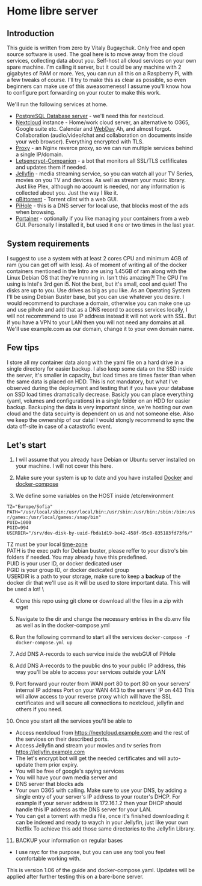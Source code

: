 # Home libre server

## Introduction

This guide is written from zero by Vitaly Bugaychuk. Only free and open source software is used.
The goal here is to move away from the cloud services, collecting data about you. Self-host all cloud services on your own spare machine.
I'm calling it server, but it could be any machine with 2 gigabytes of RAM or more.
Yes, you can run all this on a Raspberry Pi, with a few tweaks of course.
I'll try to make this as clear as possible, so even beginners can make use of this aweasomeness!
I assume you'll know how to configure port forwarding on your router to make this work.

We'll run the following services at home.
  * [PostgreSQL Database server](https://www.postgresql.org/) - we'll need this for nextcloud. 
  * [Nextcloud](https://nextcloud.com/) instance - Home/work cloud server, an alternative to O365, Google suite etc. Calendar and [WebDav](https://en.wikipedia.org/wiki/WebDAV) Ah, and almost forgot. Collaboration (audio/video/chat and collaboration on documents inside your web browser). Everything encrypted with TLS.
  * [Proxy](https://docs.nginx.com/nginx/admin-guide/web-server/reverse-proxy/) - an Nginx reverce proxy, so we can run multiple services behind a single IP/domain.
  * [Letsencrypt-Companion](https://hiqdev.com/packages/docker-letsencrypt-nginx-proxy-companion/) - a bot that monitors all SSL/TLS cetfificates and updates them if needed.
  * [Jellyfin](https://jellyfin.org/) - media streaming service, so you can watch all your TV Series, movies on you TV and devices. As well as stream your music library. Just like Plex, although no account is needed, nor any information is collected about you. Just the way I like it.
  * [qBittorrent](https://www.qbittorrent.org/) - Torrent clint with a web GUI.
  * [PiHole](https://pi-hole.net/) - this is a DNS server for local use, that blocks most of the ads when browsing.
  * [Portainer](https://www.portainer.io/) - optionally if you like managing your containers from a web GUI. Personally I installed it, but used it one or two times in the last year.

## System requirements

I suggest to use a system with at least 2 cores CPU and minimum 4GB of ram (you can get off with less).
As of moment of writing all of the docker containers mentioned in the Intro are using 1.45GB of ram along with the Linux Debian OS that they're running in. Isn't this amazing?!
The CPU I'm using is Intel's 3rd gen i5.
Not the best, but it's small, cool and quiet!
The disks are up to you. Use drives as big as you like.
As an Operating System I'll be using Debian Buster base, but you can use whatever you desire.
I would recommend to purchase a domain, otherwise you can make one up and use pihole and add that as a DNS record to access services locally, I will not recommmend to use IP address instead it will not work with SSL. But if you have a VPN to your LAN then you will not need any domains at all.
We'll use example.com as our domain, change it to your own domain name.

## Few tips

I store all my container data along with the yaml file on a hard drive in a single directory for easier backup.
I also keep some data on the SSD inside the server, it's smaller in capacity, but load times are times faster than when the same data is placed on HDD.
This is not mandatory, but what I've observed during the deployment and testing that if you have your database on SSD load times dramatically decrease.
Basicly you can place everything (yaml, volumes and configurations) in a single folder on an HDD for easier backup.
Backuping the data is very important since, we're hosting our own cloud and the data secuirty is dependent on us and not someone else. Also we keep the ownership of our data!
I would stongly recommend to sync the data off-site in case of a catastrofic event.

## Let's start

1. I will assume that you already have Debian or Ubuntu server installed on your machine. I will not cover this here.

2. Make sure your system is up to date and you have installed [Docker](https://docs.docker.com/engine/install/debian/) and [docker-compose](https://docs.docker.com/compose/install/)

3. We define some variables on the HOST inside /etc/environment

``TZ="Europe/Sofia"`` \
``PATH="/usr/local/sbin:/usr/local/bin:/usr/sbin:/usr/bin:/sbin:/bin:/usr/games:/usr/local/games:/snap/bin"`` \
``PUID=1000`` \
``PGID=994`` \
``USERDIR="/srv/dev-disk-by-uuid-fbda1d19-be42-458f-95c0-835183fd73f6/"``

  TZ must be your local [time-zone](https://en.wikipedia.org/wiki/List_of_tz_database_time_zones) \
  PATH is the exec path for Debian buster, please reffer to your distro's bin folders if needed. You may already have this predefined. \
  PUID is your user ID, or docker dedicated user \
  PGID is your group ID, or docker dedicated group \
  USERDIR is a path to your storage, make sure to keep a **backup** of the docker dir that we'll use as it will be used to store important data. This will be used a lot! \
  
4. Clone this repo using git clone or download all the files in a zip with wget

5. Navigate to the dir and change the necessary entries in the db.env file as well as in the docker-compose.yml

6. Run the following command to start all the services
``docker-compose -f docker-compose.yml up``

7. Add DNS A-records to each service inside the webGUI of PiHole

8. Add DNS A-records to the puublic dns to your public IP address, this way you'll be able to access your services outside your LAN

9. Port forward your router from WAN port 80 to port 80 on your servers' internal IP address
   Port on your WAN 443 to the servers' IP on 443
   This will allow access to your reverse proxy which will have the SSL certificates and will secure all connections to nextcloud, jellyfin and others if you need.

10. Once you start all the services you'll be able to 
 * Access nextcloud from https://nextcloud.example.com and the rest of the services on their described ports.
 * Access Jellyfin and stream your movies and tv series from https://jellyfin.example.com
 * The let's encrypt bot will get the needed certificates and will auto-update them prior expiry.
 * You will be free of google's spying services
 * You will have your own media server and
 * DNS server that blocks ads 
 * Your own O365 with calling.
   Make sure to use your DNS, by adding a single entry of your server's IP address to your router's DHCP. 
   For example if your server address is 172.16.1.2 then your DHCP should handle this IP address as the DNS server for your LAN.
 * You can get a torrent with media file, once it's finished downloading it can be indexed and ready to waych in your Jellyfin, just like your own Netflix
   To achieve this add those same directories to the Jellyfin Library.

11. BACKUP your information on regular bases
  * I use rsyc for the purpose, but you can use any tool you feel comfortable working with.

This is version 1.06 of the guide and docker-compose.yaml. Updates will be applied after further testing this on a bare-bone server.

